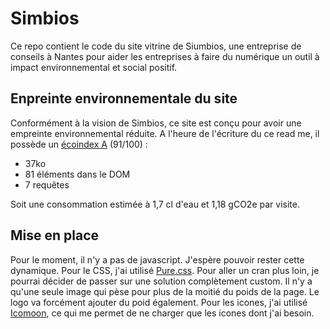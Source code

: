 # Simbios
Ce repo contient le code du site vitrine de Siumbios, une entreprise de conseils à Nantes pour aider les entreprises à faire du numérique un outil à impact environnemental et social positif.

## Enpreinte environnementale du site
Conformément à la vision de Simbios, ce site est conçu pour avoir une empreinte environnemental réduite.
A l'heure de l'écriture du ce read me, il possède un [écoindex A](https://www.ecoindex.fr/resultat/?id=fafd52e0-208c-4864-b3ad-1ec78219a853) (91/100) :
 - 37ko
 - 81 éléments dans le DOM
 - 7 requêtes
 
Soit une consommation estimée à 1,7 cl d'eau et 1,18 gCO2e par visite.

## Mise en place
Pour le moment, il n'y a pas de javascript. J'espère pouvoir rester cette dynamique.
Pour le CSS, j'ai utilisé [Pure.css](https://purecss.io/). Pour aller un cran plus loin, je pourrai décider de passer sur une solution complètement custom.
Il n'y a qu'une seule image qui pèse pour plus de la moitié du poids de la page. Le logo va forcément ajouter du poid également.
Pour les icones, j'ai utilisé [Icomoon](https://icomoon.io/), ce qui me permet de ne charger que les icones dont j'ai besoin.